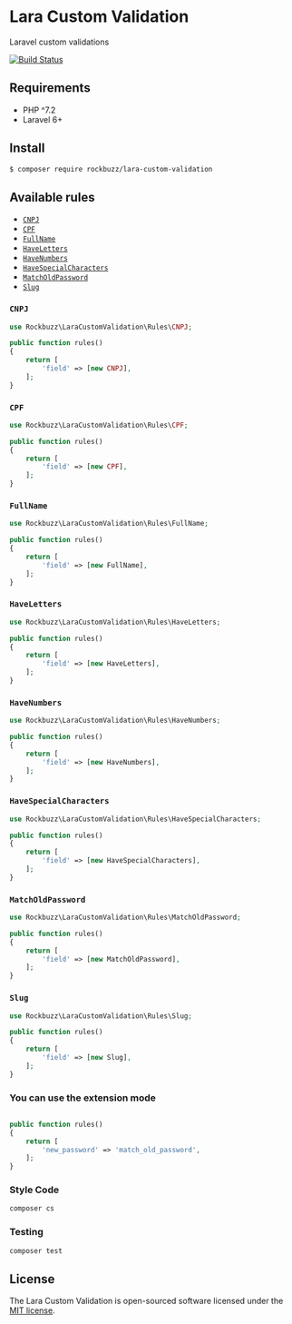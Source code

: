 # Lara Custom Validation

Laravel custom validations

[![Build Status](https://travis-ci.org/rockbuzz/lara-custom-validation.svg?branch=master)](https://travis-ci.org/rockbuzz/lara-custom-validation)

## Requirements

- PHP ^7.2
- Laravel 6+

## Install

```bash
$ composer require rockbuzz/lara-custom-validation
```

## Available rules

- [`CNPJ`](#CNPJ)
- [`CPF`](#CPF)
- [`FullName`](#FullName)
- [`HaveLetters`](#HaveLetters)
- [`HaveNumbers`](#HaveNumbers)
- [`HaveSpecialCharacters`](#HaveSpecialCharacters)
- [`MatchOldPassword`](#MatchOldPassword)
- [`Slug`](#Slug)

### `CNPJ`

```php
use Rockbuzz\LaraCustomValidation\Rules\CNPJ;

public function rules()
{
    return [
        'field' => [new CNPJ],
    ];
}
```

### `CPF`

```php
use Rockbuzz\LaraCustomValidation\Rules\CPF;

public function rules()
{
    return [
        'field' => [new CPF],
    ];
}
```

### `FullName`

```php
use Rockbuzz\LaraCustomValidation\Rules\FullName;

public function rules()
{
    return [
        'field' => [new FullName],
    ];
}
```

### `HaveLetters`

```php
use Rockbuzz\LaraCustomValidation\Rules\HaveLetters;

public function rules()
{
    return [
        'field' => [new HaveLetters],
    ];
}
```

### `HaveNumbers`

```php
use Rockbuzz\LaraCustomValidation\Rules\HaveNumbers;

public function rules()
{
    return [
        'field' => [new HaveNumbers],
    ];
}
```

### `HaveSpecialCharacters`

```php
use Rockbuzz\LaraCustomValidation\Rules\HaveSpecialCharacters;

public function rules()
{
    return [
        'field' => [new HaveSpecialCharacters],
    ];
}
```

### `MatchOldPassword`

```php
use Rockbuzz\LaraCustomValidation\Rules\MatchOldPassword;

public function rules()
{
    return [
        'field' => [new MatchOldPassword],
    ];
}
```

### `Slug`

```php
use Rockbuzz\LaraCustomValidation\Rules\Slug;

public function rules()
{
    return [
        'field' => [new Slug],
    ];
}
```

### You can use the extension mode

```php

public function rules()
{
    return [
        'new_password' => 'match_old_password',
    ];
}
```

### Style Code

``` bash
composer cs
```

### Testing

``` bash
composer test
```

## License

The Lara Custom Validation is open-sourced software licensed under the [MIT license](https://opensource.org/licenses/MIT).